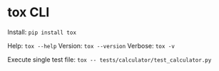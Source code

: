 # tox CLI

Install: `pip install tox`

Help: `tox --help`
Version: `tox --version`
Verbose: `tox -v`

Execute single test file: `tox -- tests/calculator/test_calculator.py`
